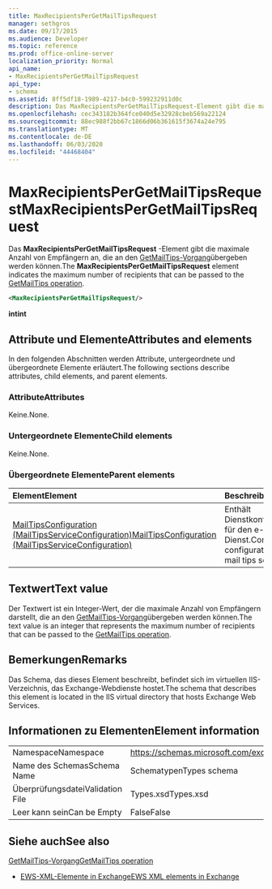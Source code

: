 ```yaml
---
title: MaxRecipientsPerGetMailTipsRequest
manager: sethgros
ms.date: 09/17/2015
ms.audience: Developer
ms.topic: reference
ms.prod: office-online-server
localization_priority: Normal
api_name:
- MaxRecipientsPerGetMailTipsRequest
api_type:
- schema
ms.assetid: 8ff5df18-1989-4217-b4c0-599232911d0c
description: Das MaxRecipientsPerGetMailTipsRequest-Element gibt die maximale Anzahl von Empfängern an, die an den GetMailTips-Vorgang übergeben werden können.
ms.openlocfilehash: cec343182b364fce040d5e32928cbeb569a22124
ms.sourcegitcommit: 88ec988f2bb67c1866d06b361615f3674a24e795
ms.translationtype: MT
ms.contentlocale: de-DE
ms.lasthandoff: 06/03/2020
ms.locfileid: "44468404"
---
```

# <a name="maxrecipientspergetmailtipsrequest"></a><span data-ttu-id="f19c9-103">MaxRecipientsPerGetMailTipsRequest</span><span class="sxs-lookup"><span data-stu-id="f19c9-103">MaxRecipientsPerGetMailTipsRequest</span></span>

<span data-ttu-id="f19c9-104">Das **MaxRecipientsPerGetMailTipsRequest** -Element gibt die maximale Anzahl von Empfängern an, die an den [GetMailTips-Vorgang](getmailtips-operation.md)übergeben werden können.</span><span class="sxs-lookup"><span data-stu-id="f19c9-104">The **MaxRecipientsPerGetMailTipsRequest** element indicates the maximum number of recipients that can be passed to the [GetMailTips operation](getmailtips-operation.md).</span></span>
  
```XML
<MaxRecipientsPerGetMailTipsRequest/>
```

 <span data-ttu-id="f19c9-105">**int**</span><span class="sxs-lookup"><span data-stu-id="f19c9-105">**int**</span></span>
## <a name="attributes-and-elements"></a><span data-ttu-id="f19c9-106">Attribute und Elemente</span><span class="sxs-lookup"><span data-stu-id="f19c9-106">Attributes and elements</span></span>

<span data-ttu-id="f19c9-107">In den folgenden Abschnitten werden Attribute, untergeordnete und übergeordnete Elemente erläutert.</span><span class="sxs-lookup"><span data-stu-id="f19c9-107">The following sections describe attributes, child elements, and parent elements.</span></span>
  
### <a name="attributes"></a><span data-ttu-id="f19c9-108">Attribute</span><span class="sxs-lookup"><span data-stu-id="f19c9-108">Attributes</span></span>

<span data-ttu-id="f19c9-109">Keine.</span><span class="sxs-lookup"><span data-stu-id="f19c9-109">None.</span></span>
  
### <a name="child-elements"></a><span data-ttu-id="f19c9-110">Untergeordnete Elemente</span><span class="sxs-lookup"><span data-stu-id="f19c9-110">Child elements</span></span>

<span data-ttu-id="f19c9-111">Keine.</span><span class="sxs-lookup"><span data-stu-id="f19c9-111">None.</span></span>
  
### <a name="parent-elements"></a><span data-ttu-id="f19c9-112">Übergeordnete Elemente</span><span class="sxs-lookup"><span data-stu-id="f19c9-112">Parent elements</span></span>

|<span data-ttu-id="f19c9-113">**Element**</span><span class="sxs-lookup"><span data-stu-id="f19c9-113">**Element**</span></span>|<span data-ttu-id="f19c9-114">**Beschreibung**</span><span class="sxs-lookup"><span data-stu-id="f19c9-114">**Description**</span></span>|
|:-----|:-----|
|[<span data-ttu-id="f19c9-115">MailTipsConfiguration (MailTipsServiceConfiguration)</span><span class="sxs-lookup"><span data-stu-id="f19c9-115">MailTipsConfiguration (MailTipsServiceConfiguration)</span></span>](mailtipsconfiguration-mailtipsserviceconfiguration.md) <br/> |<span data-ttu-id="f19c9-116">Enthält Dienstkonfigurationsinformationen für den e-Mail-Spitzen Dienst.</span><span class="sxs-lookup"><span data-stu-id="f19c9-116">Contains service configuration information for the mail tips service.</span></span>  <br/> |
   
## <a name="text-value"></a><span data-ttu-id="f19c9-117">Textwert</span><span class="sxs-lookup"><span data-stu-id="f19c9-117">Text value</span></span>

<span data-ttu-id="f19c9-118">Der Textwert ist ein Integer-Wert, der die maximale Anzahl von Empfängern darstellt, die an den [GetMailTips-Vorgang](getmailtips-operation.md)übergeben werden können.</span><span class="sxs-lookup"><span data-stu-id="f19c9-118">The text value is an integer that represents the maximum number of recipients that can be passed to the [GetMailTips operation](getmailtips-operation.md).</span></span>
  
## <a name="remarks"></a><span data-ttu-id="f19c9-119">Bemerkungen</span><span class="sxs-lookup"><span data-stu-id="f19c9-119">Remarks</span></span>

<span data-ttu-id="f19c9-120">Das Schema, das dieses Element beschreibt, befindet sich im virtuellen IIS-Verzeichnis, das Exchange-Webdienste hostet.</span><span class="sxs-lookup"><span data-stu-id="f19c9-120">The schema that describes this element is located in the IIS virtual directory that hosts Exchange Web Services.</span></span>
  
## <a name="element-information"></a><span data-ttu-id="f19c9-121">Informationen zu Elementen</span><span class="sxs-lookup"><span data-stu-id="f19c9-121">Element information</span></span>

|||
|:-----|:-----|
|<span data-ttu-id="f19c9-122">Namespace</span><span class="sxs-lookup"><span data-stu-id="f19c9-122">Namespace</span></span>  <br/> |https://schemas.microsoft.com/exchange/services/2006/types  <br/> |
|<span data-ttu-id="f19c9-123">Name des Schemas</span><span class="sxs-lookup"><span data-stu-id="f19c9-123">Schema Name</span></span>  <br/> |<span data-ttu-id="f19c9-124">Schematypen</span><span class="sxs-lookup"><span data-stu-id="f19c9-124">Types schema</span></span>  <br/> |
|<span data-ttu-id="f19c9-125">Überprüfungsdatei</span><span class="sxs-lookup"><span data-stu-id="f19c9-125">Validation File</span></span>  <br/> |<span data-ttu-id="f19c9-126">Types.xsd</span><span class="sxs-lookup"><span data-stu-id="f19c9-126">Types.xsd</span></span>  <br/> |
|<span data-ttu-id="f19c9-127">Leer kann sein</span><span class="sxs-lookup"><span data-stu-id="f19c9-127">Can be Empty</span></span>  <br/> |<span data-ttu-id="f19c9-128">False</span><span class="sxs-lookup"><span data-stu-id="f19c9-128">False</span></span>  <br/> |
   
## <a name="see-also"></a><span data-ttu-id="f19c9-129">Siehe auch</span><span class="sxs-lookup"><span data-stu-id="f19c9-129">See also</span></span>



[<span data-ttu-id="f19c9-130">GetMailTips-Vorgang</span><span class="sxs-lookup"><span data-stu-id="f19c9-130">GetMailTips operation</span></span>](getmailtips-operation.md)


- [<span data-ttu-id="f19c9-131">EWS-XML-Elemente in Exchange</span><span class="sxs-lookup"><span data-stu-id="f19c9-131">EWS XML elements in Exchange</span></span>](ews-xml-elements-in-exchange.md)

